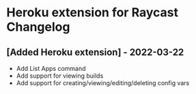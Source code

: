 # Heroku extension for Raycast Changelog

## [Added Heroku extension] - 2022-03-22
- Add List Apps command
- Add support for viewing builds
- Add support for creating/viewing/editing/deleting config vars